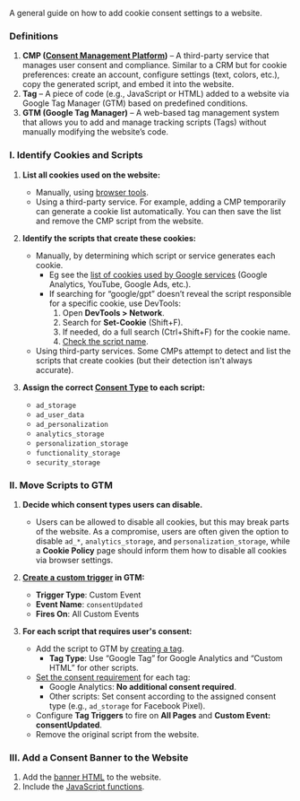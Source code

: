 A general guide on how to add cookie consent settings to a website.

### Definitions
1. **CMP ([Consent Management Platform](https://cmppartnerprogram.withgoogle.com/#partners))** – A third-party service that manages user consent and compliance. Similar to a CRM but for cookie preferences: create an account, configure settings (text, colors, etc.), copy the generated script, and embed it into the website.
2. **Tag** – A piece of code (e.g., JavaScript or HTML) added to a website via Google Tag Manager (GTM) based on predefined conditions.
3. **GTM (Google Tag Manager)** – A web-based tag management system that allows you to add and manage tracking scripts (Tags) without manually modifying the website’s code.

### I. Identify Cookies and Scripts
1. **List all cookies used on the website:**
   - Manually, using [browser tools](https://www.cookieyes.com/blog/how-to-check-cookies-on-your-website-manually/).
   - Using a third-party service. For example, adding a CMP temporarily can generate a cookie list automatically. You can then save the list and remove the CMP script from the website.

2. **Identify the scripts that create these cookies:**
   - Manually, by determining which script or service generates each cookie.
     - Eg see the [list of cookies used by Google services](https://support.google.com/analytics/answer/11397207) (Google Analytics, YouTube, Google Ads, etc.).
     - If searching for “google/gpt” doesn’t reveal the script responsible for a specific cookie, use DevTools:
       1. Open **DevTools > Network**.
       2. Search for **Set-Cookie** (Shift+F).
       3. If needed, do a full search (Ctrl+Shift+F) for the cookie name.
       4. [Check the script name](https://github.com/brdslls/consent-cookie/blob/master/public/search-origin-cookie-script.jpg).
   - Using third-party services. Some CMPs attempt to detect and list the scripts that create cookies (but their detection isn't always accurate).

3. **Assign the correct [Consent Type](https://developers.google.com/tag-platform/security/concepts/consent-mode#consent-types) to each script:**
   - `ad_storage`
   - `ad_user_data`
   - `ad_personalization`
   - `analytics_storage`
   - `personalization_storage`
   - `functionality_storage`
   - `security_storage`

### II. Move Scripts to GTM
1. **Decide which consent types users can disable.**
   - Users can be allowed to disable all cookies, but this may break parts of the website. As a compromise, users are often given the option to disable `ad_*`, `analytics_storage`, and `personalization_storage`, while a **Cookie Policy** page should inform them how to disable all cookies via browser settings.

2. **[Create a custom trigger](https://support.google.com/tagmanager/answer/7679316?hl=en#:~:text=conditions%20are%20met.-,Create%20a%20new%20trigger,-To%20create%20a) in GTM:**
   - **Trigger Type**: Custom Event
   - **Event Name**: `consentUpdated`
   - **Fires On**: All Custom Events

3. **For each script that requires user's consent:**
   - Add the script to GTM by [creating a tag](https://support.google.com/tagmanager/answer/14842872).
     - **Tag Type**: Use “Google Tag” for Google Analytics and “Custom HTML” for other scripts.
   - [Set the consent requirement](https://support.google.com/tagmanager/answer/10718549?hl=en#:~:text=Tag%20consent%20settings) for each tag:
     - Google Analytics: **No additional consent required**.
     - Other scripts: Set consent according to the assigned consent type (e.g., `ad_storage` for Facebook Pixel).
   - Configure **Tag Triggers** to fire on **All Pages** and **Custom Event: consentUpdated**.
   - Remove the original script from the website.

### III. Add a Consent Banner to the Website
1. Add the [banner HTML](https://github.com/brdslls/consent-cookie/blob/master/insiconsent-cookie-banner.html) to the website.
2. Include the [JavaScript functions](https://github.com/brdslls/consent-cookie/blob/master/insiconsent-cookie-functions.js).
